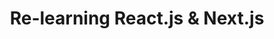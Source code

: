 ---
layout: "../../layouts/BlogLayout.astro"
title: "Re-learning React.js & Next.js"
description: "refreshing my knoweledge on the core concepts and familiarizing myself with any update or change that have occured since the last time i worked with them."
pubDate: "Jan 7, 2023"
---